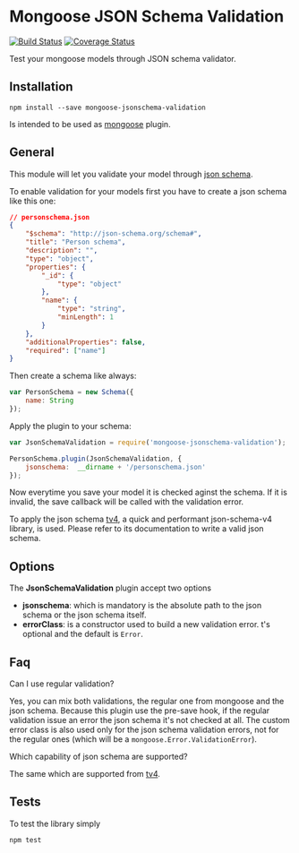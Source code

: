 # Mongoose JSON Schema Validation

[![Build Status](https://travis-ci.org/ramiel/mongoose-jsonschema-validation.svg?branch=master)](https://travis-ci.org/ramiel/mongoose-jsonschema-validation)
[![Coverage Status](https://coveralls.io/repos/ramiel/mongoose-jsonschema-validation/badge.svg)](https://coveralls.io/r/ramiel/mongoose-jsonschema-validation)

Test your mongoose models through JSON schema validator.

## Installation

`npm install --save mongoose-jsonschema-validation`

Is intended to be used as [mongoose]() plugin.

## General

This module will let you validate your model through [json schema](http://json-schema.org/).

To enable validation for your models first you have to create a json schema like this one:

```json
// personschema.json
{
    "$schema": "http://json-schema.org/schema#",
    "title": "Person schema",
    "description": "",
    "type": "object",
    "properties": {
        "_id": {
            "type": "object"
        },
        "name": {
            "type": "string",
            "minLength": 1
        }
    },
    "additionalProperties": false,
    "required": ["name"]
}
```

Then create a schema like always:

```javascript
var PersonSchema = new Schema({
    name: String
});
```

Apply the plugin to your schema:

```javascript
var JsonSchemaValidation = require('mongoose-jsonschema-validation');

PersonSchema.plugin(JsonSchemaValidation, {
    jsonschema:  __dirname + '/personschema.json'
});
```

Now everytime you save your model it is checked aginst the schema. If it is invalid, the save callback will be called with the validation error.

To apply the json schema [tv4](https://github.com/geraintluff/tv4), a quick and performant json-schema-v4 library, is used. Please refer to its documentation to write a valid json schema.

## Options

The **JsonSchemaValidation** plugin accept two options

- **jsonschema**: which is mandatory is the absolute path to the json schema or the json schema itself.
- **errorClass**: is a constructor used to build a new validation error. t's optional and the default is `Error`.

## Faq

Can I use regular validation?

Yes, you can mix both validations, the regular one from mongoose and the json schema. Because this plugin use the pre-save hook, if the regular validation issue an error the json schema it's not checked at all. The custom error class is also used only for the json schema validation errors, not for the regular ones (which will be a `mongoose.Error.ValidationError`).

Which capability of json schema are supported?

The same which are supported from [tv4](https://github.com/geraintluff/tv4).

## Tests

To test the library simply

`npm test`
